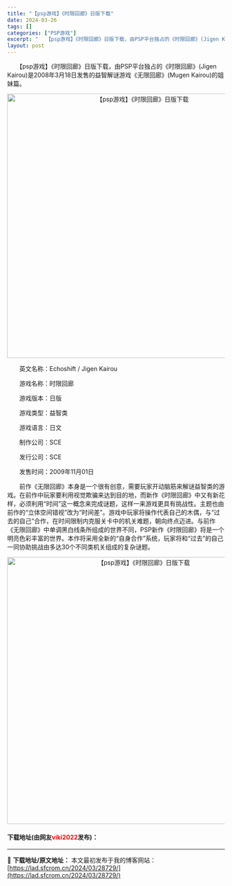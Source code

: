 ```yaml
---
title: "【psp游戏】《时限回廊》日版下载"
date: 2024-03-26
tags: []
categories: ["PSP游戏"]
excerpt: "　　【psp游戏】《时限回廊》日版下载，由PSP平台独占的《时限回廊》(Jigen Kairou)是2008年3月18日发售的益智解谜游戏《无限回廊》(Mugen Kairou)的姐妹篇。 　　英文名称：Echoshift / Jigen Kairou 　　游戏名称：时限回廊 　　游戏版本：日版 　&hellip;"
layout: post
---
```


 <p>　　【psp游戏】《时限回廊》日版下载，由PSP平台独占的《时限回廊》(Jigen Kairou)是2008年3月18日发售的益智解谜游戏《无限回廊》(Mugen Kairou)的姐妹篇。</p> <p align="center"><img align="" border="0" src="https://lad.sfcrom.cn/wp-content/uploads/2024/03/20240325_6601ab321c7b0.png" width="611" alt="【psp游戏】《时限回廊》日版下载" /></p> <p>　　英文名称：Echoshift / Jigen Kairou</p> <p>　　游戏名称：时限回廊</p> <p>　　游戏版本：日版</p> <p>　　游戏类型：益智类</p> <p>　　游戏语言：日文</p> <p>　　制作公司：SCE</p> <p>　　发行公司：SCE</p> <p>　　发售时间：2009年11月01日</p> <p>　　前作《无限回廊》本身是一个很有创意，需要玩家开动脑筋来解谜益智类的游戏。在前作中玩家要利用视觉欺骗来达到目的地，而新作《时限回廊》中又有新花样，必须利用&ldquo;时间&rdquo;这一概念来完成谜题，这样一来游戏更具有挑战性。主题也由前作的&ldquo;立体空间错视&rdquo;改为&ldquo;时间差&rdquo;。游戏中玩家将操作代表自己的木偶，与&ldquo;过去的自己&rdquo;合作，在时间限制内克服关卡中的机关难题，朝向终点迈进。与前作《无限回廊》中单调黑白线条所组成的世界不同，PSP新作《时限回廊》将是一个明亮色彩丰富的世界。本作将采用全新的&ldquo;自身合作&rdquo;系统，玩家将和&ldquo;过去&rdquo;的自己一同协助挑战由多达30个不同类机关组成的复杂谜题。</p> <p align="center"><img align="" border="0" src="https://lad.sfcrom.cn/wp-content/uploads/2024/03/20240325_6601ab3366597.png" width="617" alt="【psp游戏】《时限回廊》日版下载" /></p> <p><h4>下载地址(由网友<font color="red">viki2022</font>发布)：</h4></p> 

---
📖 **下载地址/原文地址：** 本文最初发布于我的博客网站：[https://lad.sfcrom.cn/2024/03/28729/](https://lad.sfcrom.cn/2024/03/28729/)
